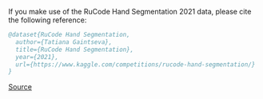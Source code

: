 If you make use of the RuCode Hand Segmentation 2021 data, please cite the following reference:

``` bibtex
@dataset{RuCode Hand Segmentation,
  author={Tatiana Gaintseva},
  title={RuCode Hand Segmentation},
  year={2021},
  url={https://www.kaggle.com/competitions/rucode-hand-segmentation/}
}
```

[Source](https://www.kaggle.com/competitions/rucode-hand-segmentation/)